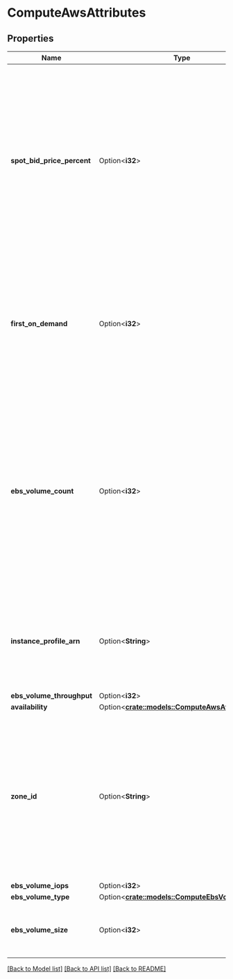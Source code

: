 # ComputeAwsAttributes

## Properties

Name | Type | Description | Notes
------------ | ------------- | ------------- | -------------
**spot_bid_price_percent** | Option<**i32**> | The bid price for AWS spot instances, as a percentage of the corresponding instance type's on-demand price. For example, if this field is set to 50, and the cluster needs a new `r3.xlarge` spot instance, then the bid price is half of the price of on-demand `r3.xlarge` instances. Similarly, if this field is set to 200, the bid price is twice the price of on-demand `r3.xlarge` instances. If not specified, the default value is 100. When spot instances are requested for this cluster, only spot instances whose bid price percentage matches this field will be considered. Note that, for safety, we enforce this field to be no more than 10000.  The default value and documentation here should be kept consistent with CommonConfdefaultSpotBidPricePercent and CommonConf.maxSpotBidPricePercent. | [optional][default to 100]
**first_on_demand** | Option<**i32**> | The first `first_on_demand` nodes of the cluster will be placed on on-demand instances. If this value is greater than 0, the cluster driver node in particular will be placed on an on-demand instance. If this value is greater than or equal to the current cluster size, all nodes will be placed on on-demand instances. If this value is less than the current cluster size, `first_on_demand` nodes will be placed on on-demand instances and the remainder will be placed on `availability` instances. Note that this value does not affect cluster size and cannot currently be mutated over the lifetime of a cluster. | [optional][default to 0]
**ebs_volume_count** | Option<**i32**> | The number of volumes launched for each instance. Users can choose up to 10 volumes. This feature is only enabled for supported node types. Legacy node types cannot specify custom EBS volumes. For node types with no instance store, at least one EBS volume needs to be specified; otherwise, cluster creation will fail.  These EBS volumes will be mounted at `/ebs0`, `/ebs1`, and etc. Instance store volumes will be mounted at `/local_disk0`, `/local_disk1`, and etc.  If EBS volumes are attached, Databricks will configure Spark to use only the EBS volumes for scratch storage because heterogenously sized scratch devices can lead to inefficient disk utilization. If no EBS volumes are attached, Databricks will configure Spark to use instance store volumes.  Please note that if EBS volumes are specified, then the Spark configuration `Sparklocal.dir` will be overridden. | [optional][default to 0]
**instance_profile_arn** | Option<**String**> | Nodes for this cluster will only be placed on AWS instances with this instance profile. If ommitted, nodes will be placed on instances without an IAM instance profile. The instance profile must have previously been added to the Databricks environment by an account administrator.  This feature may only be available to certain customer plans.  If this field is ommitted, we will pull in the default from the conf if it exists. | [optional]
**ebs_volume_throughput** | Option<**i32**> | <needs content added> | [optional]
**availability** | Option<[**crate::models::ComputeAwsAvailability**](ComputeAwsAvailability.md)> |  | [optional]
**zone_id** | Option<**String**> | Identifier for the availability zone/datacenter in which the cluster resides. This string will be of a form like \"us-west-2a\". The provided availability zone must be in the same region as the Databricks deployment. For example, \"us-west-2a\" is not a valid zone id if the Databricks deployment resides in the \"us-east-1\" region. This is an optional field at cluster creation, and if not specified, a default zone will be used. If the zone specified is \"auto\", will try to place cluster in a zone with high availability, and will retry placement in a different AZ if there is not enough capacity. See [[AutoAzHelperscala]] for more details. The list of available zones as well as the default value can be found by using the `List Zones`_ method. | [optional]
**ebs_volume_iops** | Option<**i32**> | <needs content added> | [optional]
**ebs_volume_type** | Option<[**crate::models::ComputeEbsVolumeType**](ComputeEbsVolumeType.md)> |  | [optional]
**ebs_volume_size** | Option<**i32**> | The size of each EBS volume (in GiB) launched for each instance. For general purpose SSD, this value must be within the range 100 - 4096. For throughput optimized HDD, this value must be within the range 500 - 4096. | [optional]

[[Back to Model list]](../README.md#documentation-for-models) [[Back to API list]](../README.md#documentation-for-api-endpoints) [[Back to README]](../README.md)


